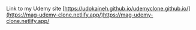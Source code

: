 Link to my Udemy site 
[https://udokaineh.github.io/udemyclone.github.io/](https://mag-udemy-clone.netlify.app/)https://mag-udemy-clone.netlify.app/

